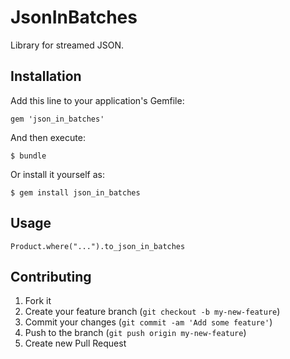 # JsonInBatches

Library for streamed JSON.

## Installation

Add this line to your application's Gemfile:

    gem 'json_in_batches'

And then execute:

    $ bundle

Or install it yourself as:

    $ gem install json_in_batches

## Usage

    Product.where("...").to_json_in_batches

## Contributing

1. Fork it
2. Create your feature branch (`git checkout -b my-new-feature`)
3. Commit your changes (`git commit -am 'Add some feature'`)
4. Push to the branch (`git push origin my-new-feature`)
5. Create new Pull Request
